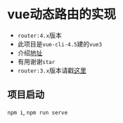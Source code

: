 # vue动态路由的实现
* `router:4.x`版本
* 此项目是`vue-cli-4.5`建的`vue3`
* 介绍[地址](https://juejin.cn/post/7043988643941203975)
* 有用谢谢`star`
* `router:3.x`版本请戳[这里](https://github.com/zhoufanglu/dynamic-vue-router)

## 项目启动
`npm i`, `npm run serve`
